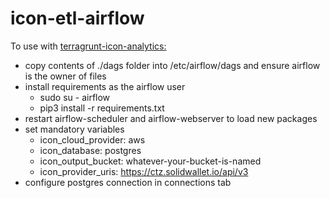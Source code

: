 # icon-etl-airflow

To use with [terragrunt-icon-analytics:](https://github.com/insight-icon/terragrunt-icon-analytics)

- copy contents of ./dags folder into /etc/airflow/dags and ensure airflow is the owner of files
- install requirements as the airflow user
  - sudo su - airflow
  - pip3 install -r requirements.txt
- restart airflow-scheduler and airflow-webserver to load new packages
- set mandatory variables
  - icon_cloud_provider: aws
  - icon_database: postgres
  - icon_output_bucket: whatever-your-bucket-is-named
  - icon_provider_uris: https://ctz.solidwallet.io/api/v3
- configure postgres connection in connections tab